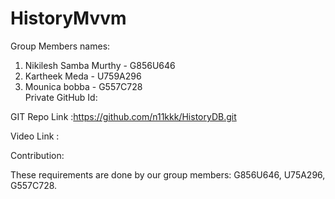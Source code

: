 # HistoryMvvm

Group Members names:    
1. Nikilesh Samba Murthy - G856U646    
2. Kartheek Meda - U759A296    
3. Mounica bobba - G557C728        
Private GitHub Id:     
    
GIT Repo Link :https://github.com/n11kkk/HistoryDB.git    
    
Video Link : 
 

Contribution: 
   
These requirements are done by our group members: G856U646, U75A296, G557C728.
